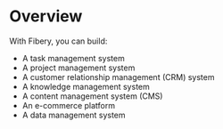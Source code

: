 # Overview

With Fibery, you can build:

- A task management system
- A project management system
- A customer relationship management (CRM) system
- A knowledge management system
- A content management system (CMS)
- An e-commerce platform
- A data management system
